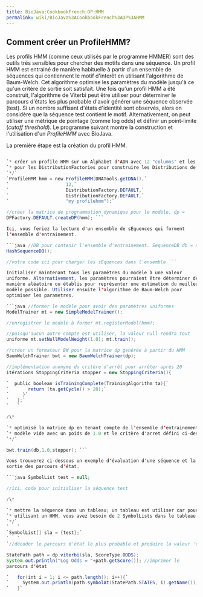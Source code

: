 ```yaml
---
title: BioJava:CookbookFrench:DP:HMM
permalink: wiki/BioJava%3ACookbookFrench%3ADP%3AHMM
---
```


Comment créer un ProfileHMM?
----------------------------

Les profils HMM (comme ceux utilisés par le programme HMMER) sont des
outils très sensibles pour chercher des motifs dans une séquence. Un
profil HMM est entrainé de manière habituelle à partir d'un ensemble de
séquences qui contiennent le motif d'interêt en utilisant l'algorithme
de Baum-Welch. Cet algorithme optimise les paramètres du modèle jusqu'à
ce qu'un critère de sortie soit satisfait. Une fois qu'un profil HMM a
été construit, l'algorithme de Viterbi peut être utiliser pour
déterminer le parcours d'états les plus probable d'avoir générer une
séquence observée (test). Si un nombre suffisant d'états d'identité sont
observés, alors on considère que la séquence test contient le motif.
Alternativement, on peut utiliser une métrique de pointage (comme log
odds) et définir un point-limite (*cutoff threshold*). Le programme
suivant montre la construction et l'utilisation d'un *ProfileHMM* avec
BioJava.

La première étape est la création du profil HMM.

```java /\*

`* créer un profile HMM sur un Alphabet d'ADN avec 12 "columns" et les valeurs par défaut`  
`* pour les DistributionFactories pour construire les Distributions de transition et d'émission`  
`*/`  
`ProfileHMM hmm = new ProfileHMM(DNATools.getDNA(),`  
`                     12,`  
`                     DistributionFactory.DEFAULT,`  
`                     DistributionFactory.DEFAULT,`  
`                     "my profilehmm");`

//créer la matrice de programmation dynamique pour le modèle. dp =
DPFactory.DEFAULT.createDP(hmm); ```

Ici, vous feriez la lecture d'un ensemble de sÉquences qui forment
l'ensemble d'entrainement.

```java //DB pour contenir l'ensemble d'entrainement. SequenceDB db = new
HashSequenceDB();

//votre code ici pour charger les sÉquences dans l'ensemble ```

Initialiser maintenant tous les paramètres du modèle à une valeur
uniforme. Alternativement, les paramètres pourraient être déterminer de
manière aléatoire ou établis pour représenter une estimation du meilleur
modèle possible. Utiliser ensuite l'algorithme de Baum-Welch pour
optimiser les parametres.

```java //former le modèle pour avoir des paramètres uniformes
ModelTrainer mt = new SimpleModelTrainer();

//enregistrer le modèle à former mt.registerModel(hmm);

//puisqu'aucun autre compte est utiliser, la valeur null rendra tout
uniforme mt.setNullModelWeight(1.0); mt.train();

//créer un formateur BW pour la matrice dp genérée à partir du HMM
BaumWelchTrainer bwt = new BaumWelchTrainer(dp);

//implémentation anonyme du critère d'arrêt pour arrêter après 20
itérations StoppingCriteria stopper = new StoppingCriteria(){

`  public boolean isTrainingComplete(TrainingAlgorithm ta){`  
`       return (ta.getCycle() > 20);`  
`     }`  
`   };`  
`   `

/\*

`* optimisé la matrice dp en tenant compte de l'ensemble d'entrainement de db en utilisant un`  
`* modèle vide avec un poids de 1.0 et le critère d'arret défini ci-dessus.`  
`*/`

bwt.train(db,1.0,stopper); ```

Vous trouverez ci-dessous un exemple d'évaluation d'une séquence et la
sortie des parcours d'état.

```java SymbolList test = null;

//ici, code pour initialiser la séquence test

/\*

`* mettre la séquence dans un tableau; un tableau est utiliser car pour les alignements par paire`  
`* utilisant un HMM, vous avez besoin de 2 SymbolLists dans le tableau.`  
`*/`  
`   `  
`SymbolList[] sla = {test};`  
`   `  
`//décoder le parcours d'état le plus probable et produire la valeur 'odds'`

StatePath path = dp.viterbi(sla, ScoreType.ODDS);
System.out.println("Log Odds = "+path.getScore()); //imprimer le
parcours d'état

`   for(int i = 1; i <= path.length(); i++){`  
`     System.out.println(path.symbolAt(StatePath.STATES, i).getName());`  
`   }`

```
